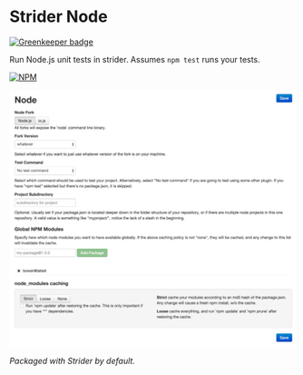 # Strider Node

[![Greenkeeper badge](https://badges.greenkeeper.io/Strider-CD/strider-node.svg)](https://greenkeeper.io/)

Run Node.js unit tests in strider. Assumes `npm test` runs your tests.

[![NPM](https://nodei.co/npm/strider-node.png?downloads=true&stars=true)](https://nodei.co/npm/strider-node/)

![Screenshot](screenshot.png)

_Packaged with Strider by default._
